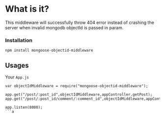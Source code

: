 # What is it?

This middleware will successfully throw 404 error instead of crashing the server when invalid mongodb objectId is passed in param.

### Installation

`npm install mongoose-objectid-middleware`


## Usages
Your `App.js`
```
var objectIdMiddleware = require("mongoose-objectid-middleware");

app.get("/post/:post_id",objectIdMiddleware,appController.getPost);
app.get("/post/:post_id/comment/:comment_id",objectIdMiddleware,appController.getComment);

app.listen(8080);
```a